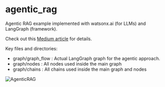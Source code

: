 # agentic_rag
Agentic RAG example implemented with watsonx.ai (for LLMs) and LangGraph (framework).

Check out this [Medium article](https://github.com/user-attachments/assets/901912e7-2304-4105-a3d8-3761543d882c) for details.

Key files and directories:
- graph/graph_flow : Actual LangGraph graph for the agentic approach.
- graph/nodes : All nodes used inside the main graph
- graph/chains : All chains used inside the main graph and nodes


![AgenticRAG](https://github.com/user-attachments/assets/901912e7-2304-4105-a3d8-3761543d882c)
